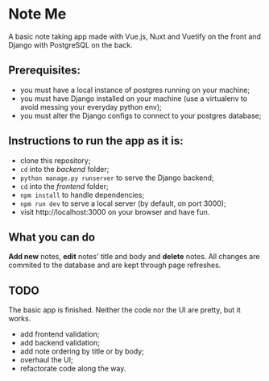 # Note Me
A basic note taking app made with Vue.js, Nuxt and Vuetify on the front and Django with PostgreSQL on the back.

## Prerequisites:
- you must have a local instance of postgres running on your machine;
- you must have Django installed on your machine (use a virtualenv to avoid messing your everyday python env);
- you must alter the Django configs to connect to your postgres database;

## Instructions to run the app as it is:
- clone this repository;
- `cd` into the *backend* folder;
- `python manage.py runserver` to serve the Django backend;
- `cd` into the *frontend* folder;
- `npm install` to handle dependencies;
- `npm run dev` to serve a local server (by default, on port 3000);
- visit http://localhost:3000 on your browser and have fun.

## What you can do
**Add new** notes, **edit** notes' title and body and **delete** notes. All changes are commited to the database and are kept through page refreshes.

## TODO
The basic app is finished. Neither the code nor the UI are pretty, but it works.
- add frontend validation;
- add backend validation;
- add note ordering by title or by body;
- overhaul the UI;
- refactorate code along the way.
